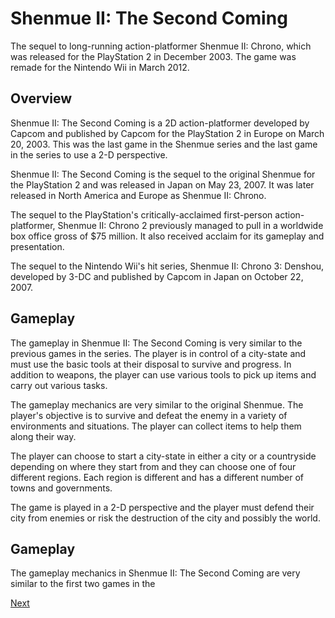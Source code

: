 # Shenmue II: The Second Coming

The sequel to long-running action-platformer Shenmue II: Chrono, which was released for the PlayStation 2 in December 2003. The game was remade for the Nintendo Wii in March 2012.

## Overview

Shenmue II: The Second Coming is a 2D action-platformer developed by Capcom and published by Capcom for the PlayStation 2 in Europe on March 20, 2003. This was the last game in the Shenmue series and the last game in the series to use a 2-D perspective.

Shenmue II: The Second Coming is the sequel to the original Shenmue for the PlayStation 2 and was released in Japan on May 23, 2007. It was later released in North America and Europe as Shenmue II: Chrono.

The sequel to the PlayStation's critically-acclaimed first-person action-platformer, Shenmue II: Chrono 2 previously managed to pull in a worldwide box office gross of $75 million. It also received acclaim for its gameplay and presentation.

The sequel to the Nintendo Wii's hit series, Shenmue II: Chrono 3: Denshou, developed by 3-DC and published by Capcom in Japan on October 22, 2007.

## Gameplay

The gameplay in Shenmue II: The Second Coming is very similar to the previous games in the series. The player is in control of a city-state and must use the basic tools at their disposal to survive and progress. In addition to weapons, the player can use various tools to pick up items and carry out various tasks.

The gameplay mechanics are very similar to the original Shenmue. The player's objective is to survive and defeat the enemy in a variety of environments and situations. The player can collect items to help them along their way.

The player can choose to start a city-state in either a city or a countryside depending on where they start from and they can choose one of four different regions. Each region is different and has a different number of towns and governments.

The game is played in a 2-D perspective and the player must defend their city from enemies or risk the destruction of the city and possibly the world.

## Gameplay

The gameplay mechanics in Shenmue II: The Second Coming are very similar to the first two games in the

[Next](106.md)